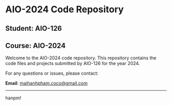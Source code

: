 # AIO-2024 Code Repository

## Student: AIO-126
## Course: AIO-2024

Welcome to the AIO-2024 code repository. This repository contains the code files and projects submitted by AIO-126 for the year 2024.

For any questions or issues, please contact:

**Email**: [maihanhpham.coco@gmail.com](mailto:maihanhpham.coco@gmail.com)

---

hanpm!
